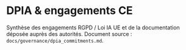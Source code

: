 # DPIA & engagements CE

Synthèse des engagements RGPD / Loi IA UE et de la documentation déposée auprès des autorités. Document source : `docs/governance/dpia_commitments.md`.
